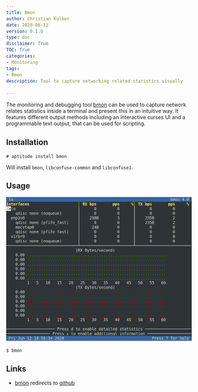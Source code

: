 ```yaml
---
title: Bmon
author: Christian Külker
date: 2020-06-12
version: 0.1.0
type: doc
disclaimer: True
TOC: True
categories:
- Monitoring
tags:
- Bmon
description: Tool to capture networking related statistics visually

---
```


The monitoring and debugging tool [bmon] can be used to capture network relates
statistics inside a terminal and present this in an intuitive way. It features
different output methods including an interactive curses UI and a programmable
text output, that can be used for scripting.

## Installation

```shell
# aptitude install bmon
```

Will install `bmon`, `libconfuse-common` and `libconfuse1`.

## Usage

![bmon](bmon-0.1.0.png)

```shell
$ bmon
```

## Links

- [bmon] redirects to [github]

[bmon]: http://www.infradead.org/~tgr/bmon/
[github]: https://github.com/tgraf/bmon/
